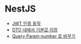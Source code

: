 # NestJS

- [JWT 인증 동작](/nodejs/frameworks/nestjs/jwt-auth.md)
- [DTO 내에서 기본값 지정](/nodejs/frameworks/nestjs/dto.md)
- [Query Param number 로 바꾸기](/nodejs/frameworks/nestjs/qs-param-to-number.md)
